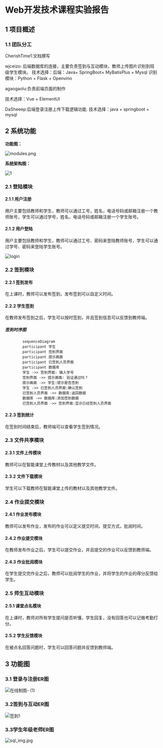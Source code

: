 # Web开发技术课程实验报告

## 1 项目概述

### 1.1 团队分工

CherishTime1:文档撰写

wjceizo: 后端数据库的连接，主要负责签到与互动模块，教师上传图片识别到班级学生模块。
技术选择：后端：Java+ SpringBoot+ MyBatisPlus + Mysql 识别模块：Python + Flask + Openvino

agaogaolu:负责前端页面的制作

技术选择：Vue + ElementUI

DaSheeep:后端登录注册上传下载逻辑功能.
技术选择：java + springboot + mysql




## 2 系统功能
**功能图：**

![modules.png](https://s2.loli.net/2022/06/01/RaLwVpqIchNSoD1.png)

**系统架构图：**

![1](https://user-images.githubusercontent.com/53281427/172431586-324332bb-0926-44e0-8889-c22a5ef0c0ff.png)


### 2.1 登陆模块

#### 2.1.1 用户注册

用户主要包括教师和学生，教师可以通过工号，姓名，电话号码或邮箱注册一个教师账号，学生可以通过学号，姓名，电话号码或邮箱注册一个学生账号。

#### 2.1.2 用户登陆

用户主要包括教师和学生，教师可以通过工号、密码来登陆教师账号，学生可以通过学号、密码来登陆学生账号。

![login](https://user-images.githubusercontent.com/37702975/172293308-02560905-ce03-4efa-86e4-362128f82159.png)

### 2.2 签到模块

#### 2.2.1 签到发布

在上课时，教师可以发布签到，发布签到可以自定义时间。

#### 2.2.2 学生签到

在教师发布签到之后，学生可以按时签到，并且签到信息可以反馈到教师端。

##### 签到时序图

```mermaid
	    sequenceDiagram
	    participant 学生 
	    participant 签到界面 
	    participant 提示画面
	    participant 已签到人员界面
	    participant 数据库
	    学生 ->> 签到界面: 输入学号
	    签到界面 ->> 提示画面: 验证通过吗？
	    提示画面 ->> 学生:提示是否签到
	    学生 ->> 已签到人员界面:确认签到
	    已签到人员界面 ->> 数据库:返回数据
	    数据库 ->> 数据库:添加签到数据
	    已签到人员界面 ->> 签到界面:显示已经签到人员界面
```

#### 2.2.3 签到统计

在签到时间结束后，教师端可以查看学生签到情况。

### 2.3 文件共享模块

#### 2.3.1 文件上传模块

教师可以在智能课堂上传教材以及其他教学文件。

#### 2.3.2 文件下载模块

学生可以下载教师在智能课堂上传的教材以及其他教学文件。

### 2.4 作业提交模块

#### 2.4.1 作业发布模块

教师可以发布作业，发布的作业可以定义提交时间，提交方式，批阅时间。

#### 2.4.2 作业提交模块

在教师发布作业之后，学生可以提交作业，并且提交的作业可以反馈到教师端。

#### 2.4.3 作业批阅模块

在学生提交完作业之后，教师可以批阅学生的作业，并将学生的作业的得分反馈给学生。

### 2.5 师生互动模块

#### 2.5.1 课堂点名模块

在上课时，教师对所有学生提问是否听懂，学生回复，没有回答也可以记做考勤打分。

#### 2.5.2 学生反馈模块

在被点名回答问题时，学生可以回答问题并反馈到教师端。



## 3 功能图

### 3.1 登录与注册ER图

![在线制图- (1)](https://user-images.githubusercontent.com/53281427/172417526-218aa171-7c46-429d-8ddc-aaeabe6646c8.jpg)


### 3.2签到与互动ER图

![签到1](https://user-images.githubusercontent.com/53281427/172158685-e24891c4-7388-4f4a-aad7-f7730cb5a11e.jpg)

### 3.3学生年级老师ER图

![sql_img.jpg](https://s2.loli.net/2022/06/06/f8mCsnVi1t5JIkM.jpg)

